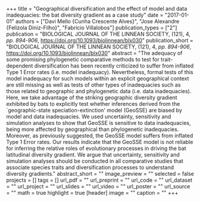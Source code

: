 +++
title = "Geographical diversification and the effect of model and data
   inadequacies: the bat diversity gradient as a case study"
date = "2017-01-01"
authors = ["Davi Mello {Cunha Crescente Alves}", "Jose Alexandre {Felizola Diniz-Filho}", "Fabricio Villalobos"]
publication_types = ["2"]
publication = "BIOLOGICAL JOURNAL OF THE LINNEAN SOCIETY, (121), 4, _pp. 894-906_, https://doi.org/10.1093/biolinnean/blx030"
publication_short = "BIOLOGICAL JOURNAL OF THE LINNEAN SOCIETY, (121), 4, _pp. 894-906_, https://doi.org/10.1093/biolinnean/blx030"
abstract = "The adequacy of some promising phylogenetic comparative methods to test
   for trait-dependent diversification has been recently criticized to
   suffer from inflated Type 1 Error rates (i.e. model inadequacy).
   Nevertheless, formal tests of this model inadequacy for such models
   within an explicit geographical context are still missing as well as
   tests of other types of inadequacies such as those related to geographic
   and phylogenetic data (i.e. data inadequacies). Here, we take advantage
   of the striking geographic diversity gradient exhibited by bats to
   explicitly test whether inferences derived from the `geographic-state
   speciation-extinction' model (GeoSSE) are biased by model and data
   inadequacies. We used uncertainty, sensitivity and simulation analyses
   to show that GeoSSE is sensitive to data inadequacies, being more
   affected by geographical than phylogenetic inadequacies. Moreover, as
   previously suggested, the GeoSSE model suffers from inflated Type 1
   Error rates. Our results indicate that the GeoSSE model is not reliable
   for inferring the relative roles of evolutionary processes in driving
   the bat latitudinal diversity gradient. We argue that uncertainty,
   sensitivity and simulation analyses should be conducted in all
   comparative studies that associate species traits and diversification
   processes to understand diversity gradients."
abstract_short = ""
image_preview = ""
selected = false
projects = []
tags = []
url_pdf = ""
url_preprint = ""
url_code = ""
url_dataset = ""
url_project = ""
url_slides = ""
url_video = ""
url_poster = ""
url_source = ""
math = true
highlight = true
[header]
image = ""
caption = ""
+++
